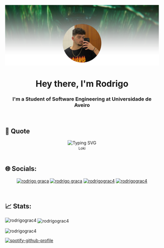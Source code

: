 <div align="center">
  <img
    alt="Profile Picture"
    src="Images/BackProfile.png"
  />
</div>

<h1 align="center">Hey there, I'm Rodrigo</h1>


<h3 align="center">I'm a Student of Software Engineering at Universidade de Aveiro</h3>

<br>

<h2>📜 Quote</h2>

<div align="center">
  <img src="https://readme-typing-svg.demolab.com?font=Caprasimo&weight=600&size=30&duration=3000&pause=500&color=65B927&center=true&vCenter=true&width=900&lines=I+know+what+I+want.;I+know+what+kind+of+god+I+need+to+be...;for+you.;For+all+of+us." alt="Typing SVG" />
</div>
<div align="center">
 <small>Loki</small>
</div>

<br>

<h2>🌐 Socials:</h2>
<p align="center">
<a href="mailto:rodrigomgraca@gmail.com" target="blank"><img align="center" src="https://img.shields.io/badge/Gmail-D14836?style=for-the-badge&logo=gmail&logoColor=white" alt="rodrigo graça"/></a>
<a href="https://www.facebook.com/profile.php?id=100007176228855" target="blank"><img align="center" src="https://img.shields.io/badge/Facebook-1877F2?style=for-the-badge&logo=facebook&logoColor=white" alt="rodrigo graça"/></a>
<a href="https://instagram.com/rodrigograc4" target="blank"><img align="center" src="https://img.shields.io/badge/Instagram-E4405F?style=for-the-badge&logo=instagram&logoColor=white" alt="rodrigograc4"/></a>
<a href="https://www.linkedin.com/in/rodrigograc4" target="blank"><img align="center" src="https://img.shields.io/badge/LinkedIn-0077B5?style=for-the-badge&logo=linkedin&logoColor=white" alt="rodrigograc4"/></a>
</p>

<br>

<h2>📈 Stats:</h2>
<p><img align="left" src="https://github-readme-stats.vercel.app/api/top-langs?username=rodrigograc4&show_icons=true&count_private=true&hide_border=true&title_color=65B927&icon_color=285209&text_color=c9d1d9&bg_color=0d1117" alt="rodrigograc4"  /></p>

<p>&nbsp;<img align="center" color="black" src="https://github-readme-stats.vercel.app/api?username=rodrigograc4&show_icons=true&count_private=true&hide_border=true&title_color=65B927&icon_color=285209&text_color=c9d1d9&bg_color=0d1117" alt="rodrigograc4" /></p>

<p><img align="center" src="https://github-readme-streak-stats.herokuapp.com/?user=rodrigograc4&show_icons=true&count_private=true&hide_border=true&title_color=FFFFFF&icon_color=FFFFFF&text_color=FFFFFF&bg_color=FFFFFF&theme=transparent&ring=65B927&sideNums=FFFFFF&currStreakNum=FFFFFF&fire=65B927&currStreakLabel=65B927&stroke=65B927&dates=285209&sideLabels=65B927" alt="rodrigograc4" /></p>

[![spotify-github-profile](https://spotify-github-profile.kittinanx.com/api/view?uid=21i73l7adtude6pq47uqvknxq&cover_image=true&theme=default&show_offline=false&background_color=121212&interchange=true&bar_color=53b14f&bar_color_cover=true)](https://spotify-github-profile.kittinanx.com/api/view?uid=21i73l7adtude6pq47uqvknxq&redirect=true)
